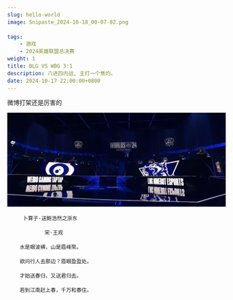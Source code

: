 ```yaml
---
slug: hello-world
image: Snipaste_2024-10-18_00-07-02.png

tags:
    - 游戏
    - 2024英雄联盟总决赛
weight: 1
title: BLG VS WBG 3:1
description: 八进四内战, 主打一个焦灼。
date: 2024-10-17 22:00:00+0800
---
```


微博打架还是厉害的



![](feature_web_lng.png)



         卜算子·送鲍浩然之浙东

                宋·王观

        水是眼波横，山是眉峰聚。

        欲问行人去那边？眉眼盈盈处。

        才始送春归，又送君归去。

        若到江南赶上春，千万和春住。
